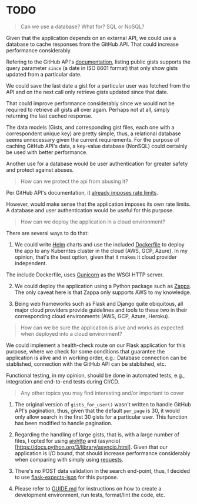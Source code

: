 # TODO

> Can we use a database? What for? SQL or NoSQL?

Given that the application depends on an external API, we could use a database to cache responses from the GitHub API.
That could increase performance considerably.

Refering to the GitHub API's [documentation](https://docs.github.com/en/rest/gists/gists?apiVersion=2022-11-28#list-public-gists), listing
public gists supports the query parameter `since` (a date in ISO 8601 format) that only show gists updated from a particular date.

We could save the last date a gist for a particular user was fetched from the API and on the next call only retrieve gists updated since that date.

That could improve performance considerably since we would not be required to retrieve all gists all over again. Perhaps not at all, simply returning the last cached response.

The data models (Gists, and corresponding gist files, each one with a correspondent unique key) are pretty simple, thus, a relational database seems unnecessary given the current requirements. For the purpose of caching GitHub API's data, a key-value database (NonSQL) could certainly be used with better performance.

Another use for a database would be user authentication for greater safety and protect against abuses.

> How can we protect the api from abusing it?

Per GitHub API's documentation, it [already imposes rate limits](https://docs.github.com/en/rest/overview/resources-in-the-rest-api?apiVersion=2022-11-28#rate-limiting).

However, would make sense that the application imposes its own rate limits. A database and user authentication would be useful for this purpose.


> How can we deploy the application in a cloud environment?

There are several ways to do that:

1. We could write [Helm](https://helm.sh/docs/topics/charts/) charts and use the included [Dockerfile](./Dockerfile) to deploy the app to any Kuberntes cluster in the cloud (AWS, GCP, Azure). In my opinion, that's the best option, given that it makes it cloud provider independent.

The include Dockerfile, uses [Gunicorn](https://gunicorn.org/) as the WSGI HTTP server.

2. We could deploy the application using a Python package such as [Zappa](https://github.com/zappa/Zappa). The only caveat here is that Zappa only supports AWS to my knowledge.

3. Being web frameworks such as Flask and Django quite obiquitous, all major cloud providers provide guidelines and tools to these two
in their corresponding cloud environments (AWS, GCP, Azure, Heroku).


> How can we be sure the application is alive and works as expected when deployed into a cloud environment?

We could implement a health-check route on our Flask application for this purpose, where we check for some conditions that guarantee the application is alive and in working order, e.g.: Database connection can be stablished, connection with the GitHub API can be stablished, etc.

Functional testing, in my opinion, should be done in automated tests, e.g., integration and end-to-end tests during CI/CD.

> Any other topics you may find interesting and/or important to cover

1. The original version of `gists_for_user()` wasn't written to handle GitHub API's pagination, thus, given that the default `per_page` is 30, it would only allow search in the first 30 gists for a particular user. This function has been modified to handle pagination.

2. Regarding the handling of large gists, that is, with a large number of files, I opted for using [aiohttp](https://docs.aiohttp.org/en/stable/) and (asyncio)[https://docs.python.org/3/library/asyncio.html]. Given that our application is I/O bound, that should increase performance considerably when comparing with simply using [requests](https://requests.readthedocs.io/en/latest/).

3. There's no POST data validation in the search end-point, thus, I decided to use [flask-expects-json](https://pypi.org/project/flask-expects-json/) for this purpose.

4. Please refer to [GUIDE.md](./GUIDE.md) for instructions on how to create a development environment, run tests, format/lint the code, etc.
